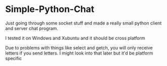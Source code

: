 # Simple-Python-Chat


Just going through some socket stuff and made a really small python client and server chat program. 

I tested it on Windows and Xubuntu and it should be cross platform


Due to problems with things like select and getch, you will only receive letters if you send letters. I might 
look into that later but it'd be platform specific
